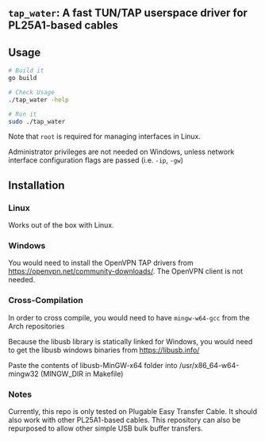 ## `tap_water`: A fast TUN/TAP userspace driver for PL25A1-based cables

## Usage

```bash
# Build it
go build

# Check Usage
./tap_water -help

# Run it
sudo ./tap_water

```
Note that `root` is required for managing interfaces in Linux.

Administrator privileges are not needed on Windows, unless network interface configuration flags are passed (i.e. `-ip`, `-gw`) 

## Installation

### Linux
Works out of the box with Linux.

### Windows
You would need to install the OpenVPN TAP drivers from https://openvpn.net/community-downloads/. The OpenVPN client is not needed.

### Cross-Compilation
In order to cross compile, you would need to have `mingw-w64-gcc` from the Arch repositories

Because the libusb library is statically linked for Windows, you would need to get the libusb windows binaries from https://libusb.info/

Paste the contents of libusb-MinGW-x64 folder into /usr/x86_64-w64-mingw32 (MINGW_DIR in Makefile)


### Notes

Currently, this repo is only tested on Plugable Easy Transfer Cable. It should also work with other PL25A1-based cables. This repository can also be repurposed to allow other simple USB bulk buffer transfers. 
